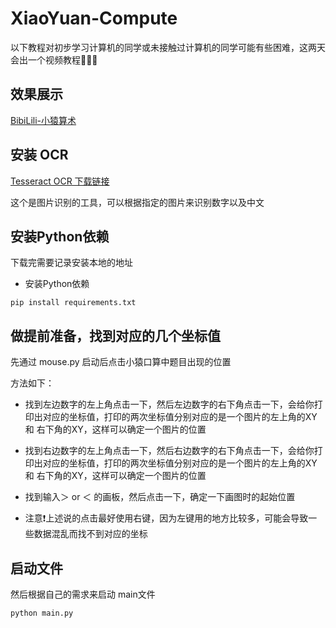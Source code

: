 # XiaoYuan-Compute

以下教程对初步学习计算机的同学或未接触过计算机的同学可能有些困难，这两天会出一个视频教程🤗🤗🤗

## 效果展示
[BibiLili-小猿算术](https://www.bilibili.com/video/BV1fW2VYoE1z/?spm_id_from=333.999.0.0&vd_source=6acab3d8919eaab8755c68390cc9fa86)

## 安装 OCR
[Tesseract OCR 下载链接](https://digi.bib.uni-mannheim.de/tesseract/tesseract-ocr-w64-setup-v5.3.0.20221214.exe)

这个是图片识别的工具，可以根据指定的图片来识别数字以及中文

## 安装Python依赖
下载完需要记录安装本地的地址

- 安装Python依赖

```
pip install requirements.txt
```

## 做提前准备，找到对应的几个坐标值

先通过 mouse.py 启动后点击小猿口算中题目出现的位置

方法如下：

- 找到左边数字的左上角点击一下，然后左边数字的右下角点击一下，会给你打印出对应的坐标值，打印的两次坐标值分别对应的是一个图片的左上角的XY 和 右下角的XY，这样可以确定一个图片的位置

- 找到右边数字的左上角点击一下，然后右边数字的右下角点击一下，会给你打印出对应的坐标值，打印的两次坐标值分别对应的是一个图片的左上角的XY 和 右下角的XY，这样可以确定一个图片的位置

- 找到输入＞ or ＜ 的画板，然后点击一下，确定一下画图时的起始位置

- 注意❗上述说的点击最好使用右键，因为左键用的地方比较多，可能会导致一些数据混乱而找不到对应的坐标

## 启动文件

然后根据自己的需求来启动 main文件

```
python main.py
```
